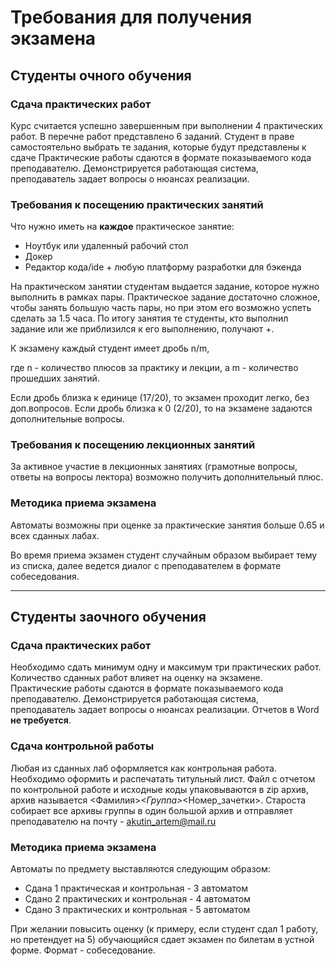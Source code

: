 # Требования для получения экзамена 

## Студенты очного обучения

### Сдача практических работ

Курс считается успешно завершенным при выполнении 4 практических работ. В перечне работ представлено 6 заданий. Студент в праве самостоятельно выбрать те задания, которые будут представлены к сдаче
Практические работы сдаются в формате показываемого кода преподавателю. Демонстрируется работающая система, преподаватель задает вопросы о нюансах реализации.

### Требования к посещению практических занятий
Что нужно иметь на **каждое** практическое занятие:
* Ноутбук или удаленный рабочий стол
* Докер
* Редактор кода/ide + любую платформу разработки для бэкенда

На практическом занятии студентам выдается задание, которое нужно выполнить в рамках пары. Практическое задание достаточно сложное, чтобы занять большую часть пары, но при этом его возможно успеть сделать за 1.5 часа.
По итогу занятия те студенты, кто выполнил задание или же приблизился к его выполнению, получают +.

К экзамену каждый студент имеет дробь n/m, 

где n - количество плюсов за практику и лекции, а m - количество прошедших занятий.

Если дробь близка к единице (17/20), то экзамен проходит легко, без доп.вопросов.
Если дробь близка к 0 (2/20), то на экзамене задаются дополнительные вопросы.

### Требования к посещению лекционных занятий
За активное участие в лекционных занятиях (грамотные вопросы, ответы на вопросы лектора) возможно получить дополнительный плюс. 

### Методика приема экзамена
Автоматы возможны при оценке за практические занятия больше 0.65 и всех сданных лабах.

Во время приема экзамен студент случайным образом выбирает тему из списка, далее ведется диалог с преподавателем в формате собеседования.

------------------------------------------------------------------------------------------

## Студенты заочного обучения

### Сдача практических работ
Необходимо сдать минимум одну и максимум три практических работ. Количество сданных работ влияет на оценку на экзамене.
Практические работы сдаются в формате показываемого кода преподавателю. Демонстрируется работающая система, преподаватель задает вопросы о нюансах реализации.
Отчетов в Word **не требуется**.

### Сдача контрольной работы
Любая из сданных лаб оформляется как контрольная работа. Необходимо оформить и распечатать титульный лист.
Файл с отчетом по контрольной работе и исходные коды упаковываются в zip архив, архив называется <Фамилия>_<Группа>_<Номер_зачетки>.
Староста собирает все архивы группы в один большой архив и отправляет преподавателю на почту - akutin_artem@mail.ru

### Методика приема экзамена

Автоматы по предмету выставляются следующим образом:
* Сдана 1 практическая и контрольная - 3 автоматом
* Сдано 2 практических и контрольная - 4 автоматом
* Сдано 3 практических и контрольная - 5 автоматом

При желании повысить оценку (к примеру, если студент сдал 1 работу, но претендует на 5) обучающийся сдает экзамен по билетам в устной форме. Формат - собеседование.
